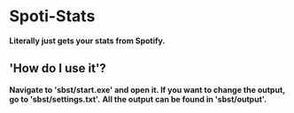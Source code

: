 # Spoti-Stats

**Literally just gets your stats from Spotify.**

## 'How do I use it'?

**Navigate to 'sbst/start.exe' and open it. If you want to change the output, go to 'sbst/settings.txt'.**
**All the output can be found in 'sbst/output'.**
